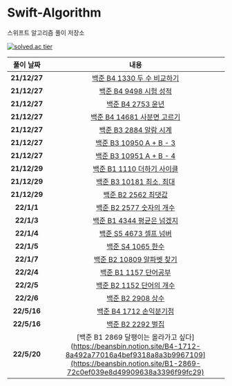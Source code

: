 # Swift-Algorithm
스위프트 알고리즘 풀이 저장소

<!--[![solved.ac tier](http://mazassumnida.wtf/api/generate_badge?boj=beans_bin)](https://solved.ac/beans_bin)-->
[![solved.ac tier](http://mazassumnida.wtf/api/v2/generate_badge?boj=beans_bin)](https://solved.ac/beans_bin)
<!--[![solved.ac tier](http://mazassumnida.wtf/api/mini/generate_badge?boj=beans_bin)](https://solved.ac/beans_bin)-->

|  <center>풀이 날짜</center> |  <center>내용</center> |  
|:--------|:--------:|
|<center>**21/12/27**</center> | <center> [백준 B4 1330 두 수 비교하기](https://beansbin.notion.site/B4-1330-496b9cdbf9364180b0c6d1dd839b6281)</center> |
|<center>**21/12/27**</center> | <center> [백준 B4 9498 시험 성적](https://beansbin.notion.site/B4-9498-e2d69fa3127d4b1bb11da4bae2cc92e8)</center> |
|<center>**21/12/27**</center> | <center> [백준 B4 2753 윤년](https://beansbin.notion.site/B4-2753-3b92cdd96e334ca687e92d3d786e7c63)</center> |
|<center>**21/12/27**</center> | <center> [백준 B4 14681 사분면 고르기](https://beansbin.notion.site/B4-14681-84226774d3cd428d96430bf49d8b8fe0)</center> |
|<center>**21/12/27**</center> | <center> [백준 B3 2884 알람 시계](https://beansbin.notion.site/B3-2884-5a1a5ed680bb45c98a927f4fd0df10d1)</center> |
|<center>**21/12/27**</center> | <center> [백준 B3 10950 A + B - 3](https://beansbin.notion.site/B3-10950-A-B-3-0ab4193536394923a41d13975981dc22)</center> |
|<center>**21/12/27**</center> | <center> [백준 B3 10951 A + B - 4](https://beansbin.notion.site/B3-10951-A-B-4-9414ed710c14470191827f9b337bf84d)</center> |
|<center>**21/12/29**</center> | <center> [백준 B1 1110 더하기 사이클](https://beansbin.notion.site/B1-1110-5b9595ae3ddf4eab8356a7e6db5d49d1)</center> |
|<center>**21/12/29**</center> | <center> [백준 B3 10181 최소, 최대](https://beansbin.notion.site/B3-10181-322bc5a983d34b12bf9d26a80d45dca4)</center> |
|<center>**21/12/29**</center> | <center> [백준 B2 2562 최댓값](https://beansbin.notion.site/B2-2562-0c296cba77c8451bb9dcec6de3a2d945)</center> |
|<center>**22/1/1**</center> | <center> [백준 B2 2577 숫자의 개수](https://beansbin.notion.site/B2-2577-617f09154f1749bf915e7814929d4dc9)</center> |
|<center>**22/1/3**</center> | <center> [백준 B1 4344 평균은 넘겠지](https://beansbin.notion.site/B1-4344-035d932e077c41ae98fb9809ee89f67e)</center> |
|<center>**22/1/4**</center> | <center> [백준 S5 4673 셀프 넘버](https://beansbin.notion.site/S5-4673-84f19250f7de4e62a0658a2d780346d9)</center> |
|<center>**22/1/5**</center> | <center> [백준 S4 1065 한수](https://beansbin.notion.site/S4-1065-f1456830bd6c48b3832c4ec2c6d30948)</center> |
|<center>**22/1/7**</center> | <center> [백준 B2 10809 알파벳 찾기](https://beansbin.notion.site/B2-10809-89761b86ebb740fc85868c8b5f1511c9)</center> |
|<center>**22/2/4**</center> | <center> [백준 B1 1157 단어공부](https://beansbin.notion.site/B1-1157-55c86a6813794b619f5f4d7d02afe3e7)</center> |
|<center>**22/2/5**</center> | <center> [백준 B2 1152 단어의 개수](https://beansbin.notion.site/B2-1152-9978dfcc833942e68752ccdea65c823e)</center> |
|<center>**22/2/6**</center> | <center> [백준 B2 2908 상수](https://beansbin.notion.site/B2-2908-2892150288b444e08f04264a614217f3)</center> |
|<center>**22/5/16**</center> | <center> [백준 B4 1712 손익분기점](https://beansbin.notion.site/B4-1712-8a492a77016a4bef9318a8a3b9967109)</center> |
|<center>**22/5/16**</center> | <center> [백준 B2 2292 벌집](https://beansbin.notion.site/B4-1712-8a492a77016a4bef9318a8a3b9967109)</center> |
|<center>**22/5/20**</center> | <center> [백준 B1 2869 달팽이는 올라가고 싶다](https://beansbin.notion.site/B4-1712-8a492a77016a4bef9318a8a3b9967109](https://beansbin.notion.site/B1-2869-72c0ef039e8d49909638a3396f99fc29)</center> |




